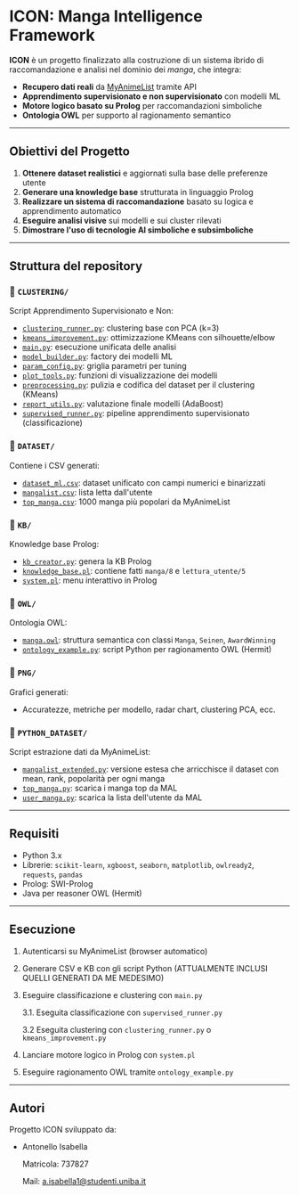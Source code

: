 # ICON: Manga Intelligence Framework

**ICON** è un progetto finalizzato alla costruzione di un sistema ibrido di raccomandazione e analisi nel dominio dei *manga*, che integra:

- **Recupero dati reali** da [MyAnimeList](https://myanimelist.net/) tramite API
- **Apprendimento supervisionato e non supervisionato** con modelli ML
- **Motore logico basato su Prolog** per raccomandazioni simboliche
- **Ontologia OWL** per supporto al ragionamento semantico

---

## Obiettivi del Progetto

1. **Ottenere dataset realistici** e aggiornati sulla base delle preferenze utente
2. **Generare una knowledge base** strutturata in linguaggio Prolog
3. **Realizzare un sistema di raccomandazione** basato su logica e apprendimento automatico
4. **Eseguire analisi visive** sui modelli e sui cluster rilevati
5. **Dimostrare l'uso di tecnologie AI simboliche e subsimboliche**

---

## Struttura del repository

### 📁 `CLUSTERING/`
Script Apprendimento Supervisionato e Non:
- [`clustering_runner.py`](CLUSTERING/clustering_runner.py): clustering base con PCA (k=3)
- [`kmeans_improvement.py`](CLUSTERING/kmeans_improvement.py): ottimizzazione KMeans con silhouette/elbow
- [`main.py`](CLUSTERING/main.py): esecuzione unificata delle analisi
- [`model_builder.py`](CLUSTERING/model_builder.py): factory dei modelli ML
- [`param_config.py`](CLUSTERING/param_config.py): griglia parametri per tuning
- [`plot_tools.py`](CLUSTERING/plot_tools.py): funzioni di visualizzazione dei modelli
- [`preprocessing.py`](CLUSTERING/preprocessing.py): pulizia e codifica del dataset per il clustering (KMeans)
- [`report_utils.py`](CLUSTERING/report_utils.py): valutazione finale modelli (AdaBoost)
- [`supervised_runner.py`](CLUSTERING/supervised_runner.py): pipeline apprendimento supervisionato (classificazione)

### 📁 `DATASET/`
Contiene i CSV generati:
- [`dataset_ml.csv`](DATASET/dataset_ml.csv): dataset unificato con campi numerici e binarizzati
- [`mangalist.csv`](DATASET/mangalist.csv): lista letta dall'utente
- [`top_manga.csv`](DATASET/top_manga.csv): 1000 manga più popolari da MyAnimeList

### 📁 `KB/`
Knowledge base Prolog:
- [`kb_creator.py`](KB/kb_creator.py): genera la KB Prolog
- [`knowledge_base.pl`](KB/knowledge_base.pl): contiene fatti `manga/8` e `lettura_utente/5`
- [`system.pl`](KB/system.pl): menu interattivo in Prolog

### 📁 `OWL/`
Ontologia OWL:
- [`manga.owl`](OWL/manga.owl): struttura semantica con classi `Manga`, `Seinen`, `AwardWinning`
- [`ontology_example.py`](OWL/ontology_example.py): script Python per ragionamento OWL (Hermit)

### 📁 `PNG/`
Grafici generati:
- Accuratezze, metriche per modello, radar chart, clustering PCA, ecc.

### 📁 `PYTHON_DATASET/`
Script estrazione dati da MyAnimeList:
- [`mangalist_extended.py`](PYTHON_DATASET/mangalist_extended.py): versione estesa che arricchisce il dataset con mean, rank, popolarità per ogni manga
- [`top_manga.py`](PYTHON_DATASET/top_manga.py): scarica i manga top da MAL
- [`user_manga.py`](PYTHON_DATASET/user_manga.py): scarica la lista dell'utente da MAL

---

## Requisiti

- Python 3.x
- Librerie: `scikit-learn`, `xgboost`, `seaborn`, `matplotlib`, `owlready2`, `requests`, `pandas`
- Prolog: SWI-Prolog
- Java per reasoner OWL (Hermit)

---

## Esecuzione

1. Autenticarsi su MyAnimeList (browser automatico)
2. Generare CSV e KB con gli script Python (ATTUALMENTE INCLUSI QUELLI GENERATI DA ME MEDESIMO)
3. Eseguire classificazione e clustering con `main.py`

   3.1. Eseguita classificazione con `supervised_runner.py`

   3.2 Eseguita clustering con `clustering_runner.py` o `kmeans_improvement.py`
4. Lanciare motore logico in Prolog con `system.pl`
5. Eseguire ragionamento OWL tramite `ontology_example.py`

---

## Autori

Progetto ICON sviluppato da:
- Antonello Isabella 
  
  Matricola: 737827
  
  Mail: a.isabella1@studenti.uniba.it
